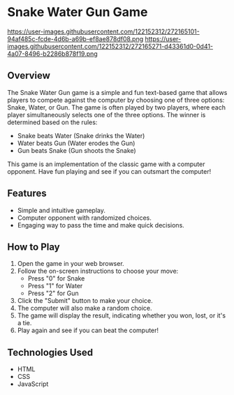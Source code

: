 # Snake Water Gun Game
https://user-images.githubusercontent.com/122152312/272165101-94af485c-fcde-4d6b-a69b-ef8ae878df08.png
https://user-images.githubusercontent.com/122152312/272165271-d43361d0-0d41-4a07-8496-b2286b878f19.png
## Overview

The Snake Water Gun game is a simple and fun text-based game that allows players to compete against the computer by choosing one of three options: Snake, Water, or Gun. The game is often played by two players, where each player simultaneously selects one of the three options. The winner is determined based on the rules:

- Snake beats Water (Snake drinks the Water)
- Water beats Gun (Water erodes the Gun)
- Gun beats Snake (Gun shoots the Snake)

This game is an implementation of the classic game with a computer opponent. Have fun playing and see if you can outsmart the computer!

## Features

- Simple and intuitive gameplay.
- Computer opponent with randomized choices.
- Engaging way to pass the time and make quick decisions.

## How to Play

1. Open the game in your web browser.
2. Follow the on-screen instructions to choose your move:
   - Press "0" for Snake
   - Press "1" for Water
   - Press "2" for Gun
3. Click the "Submit" button to make your choice.
4. The computer will also make a random choice.
5. The game will display the result, indicating whether you won, lost, or it's a tie.
6. Play again and see if you can beat the computer!

## Technologies Used

- HTML
- CSS
- JavaScript


